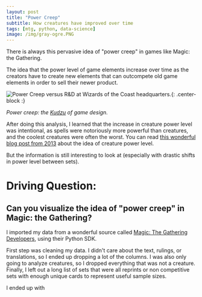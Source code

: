 ```yaml
---
layout: post
title: "Power Creep"
subtitle: How creatures have improved over time
tags: [mtg, python, data-science]
image: /img/gray-ogre.PNG
---
```


There is always this pervasive idea of "power creep" in games like Magic: the Gathering.

The idea that the power level of game elements increase over time as the creators have to
create new elements that can outcompete old game elements in order to sell their newer product.

![Power Creep versus R&D at Wizards of the Coast headquarters.](https://img.scryfall.com/cards/art_crop/front/7/8/789965c4-f3c8-4ef3-8854-9b4016356d20.jpg){: .center-block :}

<p align="justify"><i>Power creep: the <a href="https://scryfall.com/card/ced/205/kudzu">Kudzu</a> of game design.</i></p>

After doing this analysis, I learned that the increase in creature power level was intentional,
as spells were notoriously more powerful than creatures, and the coolest creatures were often the worst.
You can read [this wonderful blog post from 2013](https://magic.wizards.com/en/articles/archive/latest-developments/where-wild-things-are-2013-11-15)
about the idea of creature power level. 

But the information is still interesting to look at (especially with drastic shifts in power level between sets).

# Driving Question:

## Can you visualize the idea of "power creep" in Magic: the Gathering?

I imported my data from a wonderful source called [Magic: The Gathering Developers](https://magicthegathering.io/), using their Python SDK.

First step was cleaning my data. I didn't care about the text, rulings, or translations, so I ended up dropping a lot of the columns.
I was also only going to analyze creatures, so I dropped everything that was not a creature.
Finally, I left out a long list of sets that were all reprints or non competitive sets with enough unique cards to represent useful sample sizes.

I ended up with